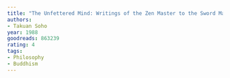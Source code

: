 ```yaml
---
title: "The Unfettered Mind: Writings of the Zen Master to the Sword Master"
authors:
- Takuan Soho
year: 1988
goodreads: 863239
rating: 4
tags:
- Philosophy
- Buddhism
---
```

